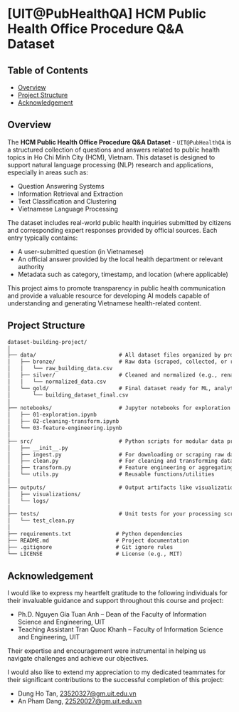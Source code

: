 # [UIT@PubHealthQA] HCM Public Health Office Procedure Q&A Dataset

## Table of Contents
- [Overview](#overview)
- [Project Structure](#project-structure)
- [Acknowledgement](#acknowledgement)

## Overview
The **HCM Public Health Office Procedure Q&A Dataset** - `UIT@PubHealthQA` is a structured collection of questions and answers related to public health topics in Ho Chi Minh City (HCM), Vietnam. This dataset is designed to support natural language processing (NLP) research and applications, especially in areas such as:
- Question Answering Systems
- Information Retrieval and Extraction
- Text Classification and Clustering
- Vietnamese Language Processing

The dataset includes real-world public health inquiries submitted by citizens and corresponding expert responses provided by official sources. Each entry typically contains:
- A user-submitted question (in Vietnamese)
- An official answer provided by the local health department or relevant authority
- Metadata such as category, timestamp, and location (where applicable)

This project aims to promote transparency in public health communication and provide a valuable resource for developing AI models capable of understanding and generating Vietnamese health-related content.


## Project Structure
```tex
dataset-building-project/
│
├── data/                          # All dataset files organized by processing stage
│   ├── bronze/                    # Raw data (scraped, collected, or received)
│   │   └── raw_building_data.csv
│   ├── silver/                    # Cleaned and normalized (e.g., renamed fields, fixed types)
│   │   └── normalized_data.csv
│   └── gold/                      # Final dataset ready for ML, analytics, or publishing
│       └── building_dataset_final.csv
│
├── notebooks/                     # Jupyter notebooks for exploration and processing
│   ├── 01-exploration.ipynb
│   ├── 02-cleaning-transform.ipynb
│   └── 03-feature-engineering.ipynb
│
├── src/                           # Python scripts for modular data processing
│   ├── __init__.py
│   ├── ingest.py                  # For downloading or scraping raw data
│   ├── clean.py                   # For cleaning and transforming data (bronze → silver)
│   ├── transform.py               # Feature engineering or aggregating (silver → gold)
│   └── utils.py                   # Reusable functions/utilities
│
├── outputs/                       # Output artifacts like visualizations or logs
│   ├── visualizations/
│   └── logs/
│
├── tests/                         # Unit tests for your processing scripts
│   └── test_clean.py
│
├── requirements.txt              # Python dependencies
├── README.md                     # Project documentation
├── .gitignore                    # Git ignore rules
└── LICENSE                       # License (e.g., MIT)
```

## Acknowledgement
I would like to express my heartfelt gratitude to the following individuals for their invaluable guidance and support throughout this course and project:
- Ph.D. Nguyen Gia Tuan Anh – Dean of the Faculty of Information Science and Engineering, UIT
- Teaching Assistant Tran Quoc Khanh – Faculty of Information Science and Engineering, UIT

Their expertise and encouragement were instrumental in helping us navigate challenges and achieve our objectives.

I would also like to extend my appreciation to my dedicated teammates for their significant contributions to the successful completion of this project:
- Dung Ho Tan, 23520327@gm.uit.edu.vn
- An Pham Dang, 22520027@gm.uit.edu.vn
